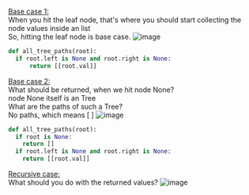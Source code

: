 <ins>Base case 1:</ins></br>
When you hit the leaf node, that's where you should start collecting the node values inside an list</br>
So, hitting the leaf node is base case.
![image](https://github.com/user-attachments/assets/b76ede7a-cc84-423b-bd30-8c6de0aaa069)
```python
def all_tree_paths(root):
  if root.left is None and root.right is None:
      return [[root.val]]
```
<ins>Base case 2:</ins></br>
What should be returned, when we hit node None?</br>
node None itself is an Tree</br>
What are the paths of such a Tree?</br>
No paths, which means [ ]
![image](https://github.com/user-attachments/assets/78c05ead-0570-40ba-a751-21ea29ba0e75)
```python
def all_tree_paths(root):
  if root is None:
    return []
  if root.left is None and root.right is None:
    return [[root.val]]
```
<ins>Recursive case:</ins></br>
What should you do with the returned values?
![image](https://github.com/user-attachments/assets/80c2f030-feaf-463d-9c56-936ae6524de0)
